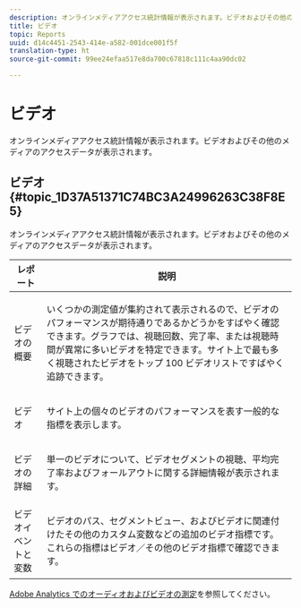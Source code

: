 ```yaml
---
description: オンラインメディアアクセス統計情報が表示されます。ビデオおよびその他のメディアのアクセスデータが表示されます。
title: ビデオ
topic: Reports
uuid: d14c4451-2543-414e-a582-001dce001f5f
translation-type: ht
source-git-commit: 99ee24efaa517e8da700c67818c111c4aa90dc02

---
```



# ビデオ

オンラインメディアアクセス統計情報が表示されます。ビデオおよびその他のメディアのアクセスデータが表示されます。

## ビデオ {#topic_1D37A51371C74BC3A24996263C38F8E5}

オンラインメディアアクセス統計情報が表示されます。ビデオおよびその他のメディアのアクセスデータが表示されます。

<table id="table_A032C55365C34F808764965ADF62F81F"> 
 <thead> 
  <tr> 
   <th colname="col1" class="entry"> レポート </th> 
   <th colname="col2" class="entry"> 説明 </th> 
  </tr> 
 </thead>
 <tbody> 
  <tr> 
   <td colname="col1"> ビデオの概要 </td> 
   <td colname="col2"> <p> いくつかの測定値が集約されて表示されるので、ビデオのパフォーマンスが期待通りであるかどうかをすばやく確認できます。グラフでは、視聴回数、完了率、または視聴時間が異常に多いビデオを特定できます。サイト上で最も多く視聴されたビデオをトップ 100 ビデオリストですばやく追跡できます。 </p> </td> 
  </tr> 
  <tr> 
   <td colname="col1"> ビデオ </td> 
   <td colname="col2"> <p> サイト上の個々のビデオのパフォーマンスを表す一般的な指標を表示します。 </p> </td> 
  </tr> 
  <tr> 
   <td colname="col1"> ビデオの詳細 </td> 
   <td colname="col2"> <p> 単一のビデオについて、ビデオセグメントの視聴、平均完了率およびフォールアウトに関する詳細情報が表示されます。 </p> </td> 
  </tr> 
  <tr> 
   <td colname="col1"> ビデオイベントと変数 </td> 
   <td colname="col2"> <p> ビデオのパス、セグメントビュー、およびビデオに関連付けたその他のカスタム変数などの追加のビデオ指標です。これらの指標は<span class="uicontrol">ビデオ</span>／<span class="uicontrol">その他のビデオ指標</span>で確認できます。 </p> </td> 
  </tr> 
 </tbody> 
</table>

[Adobe Analytics でのオーディオおよびビデオの測定](https://marketing.adobe.com/resources/help/ja_JP/sc/appmeasurement/hbvideo/)を参照してください。
